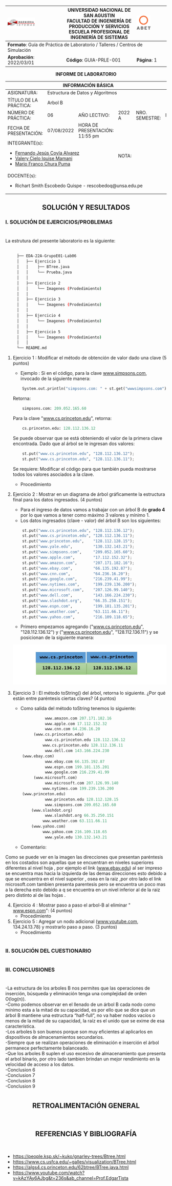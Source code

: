 <div align="center">
<table>
    <theader>
        <tr>
            <td><img src="https://github.com/rescobedoq/pw2/blob/main/epis.png?raw=true" alt="EPIS" style="width:50%; height:auto"/></td>
            <th>
                <span style="font-weight:bold;">UNIVERSIDAD NACIONAL DE SAN AGUSTIN</span><br />
                <span style="font-weight:bold;">FACULTAD DE INGENIERÍA DE PRODUCCIÓN Y SERVICIOS</span><br />
                <span style="font-weight:bold;">ESCUELA PROFESIONAL DE INGENIERÍA DE SISTEMAS</span>
            </th>
            <td><img src="https://github.com/rescobedoq/pw2/blob/main/abet.png?raw=true" alt="ABET" style="width:50%; height:auto"/></td>
        </tr>
    </theader>
    <tbody>
        <tr><td colspan="3"><span style="font-weight:bold;">Formato</span>: Guía de Práctica de Laboratorio / Talleres / Centros de Simulación</td></tr>
        <tr><td><span style="font-weight:bold;">Aprobación</span>:  2022/03/01</td><td><span style="font-weight:bold;">Código</span>: GUIA-PRLE-001</td><td><span style="font-weight:bold;">Página</span>: 1</td></tr>
    </tbody>
</table>
</div>

<div align="center">
<span style="font-weight:bold;">INFORME DE LABORATORIO</span><br />

<table>
<theader>
<tr><th colspan="6">INFORMACIÓN BÁSICA</th></tr>
</theader>
<tbody>
<tr><td>ASIGNATURA:</td><td colspan="5">Estructura de Datos y Algoritmos</td></tr>
<tr><td>TÍTULO DE LA PRÁCTICA:</td><td colspan="5">Arbol B</td></tr>
<tr>
<td>NÚMERO DE PRÁCTICA:</td><td>06</td><td>AÑO LECTIVO:</td><td>2022 A</td><td>NRO. SEMESTRE:</td><td>III</td>
</tr>
<tr>
<td>FECHA DE PRESENTACIÓN:</td><td>07/08/2022</td><td>HORA DE PRESENTACIÓN: 11:55 pm</td><td colspan="3"></td>
</tr>
<tr><td colspan="3">INTEGRANTE(s):
<ul>
      			<li><a href="https://github.com/fernandocoylaA">Fernando Jesús Coyla Alvarez</a></li>
			<li><a href="https://github.com/Icielo23">Valery Cielo Iquise Mamani</a></li>
			<li><a href="https://github.com/Mario-Chura">Mario Franco Chura Puma</a></li>
</ul>
</td>
<td>NOTA:</td><td colspan="2"></td>
</<tr>
<tr><td colspan="6">DOCENTE(s):
<ul>
<li>Richart Smith Escobedo Quispe - rescobedoq@unsa.edu.pe</li>
</ul>
</td>
</<tr>
</tbody>
</table>
</div>
  

  
<div align="center"><h2> SOLUCIÓN Y RESULTADOS </h2></div>

### I.	SOLUCIÓN DE EJERCICIOS/PROBLEMAS
#
La estrutura del presente laboratorio es la siguiente:

   

   ```sh

	    ├── EDA-22A-GrupoE01-Lab06
	    │   ├── Ejercicio 1
	    │   │    ├── BTree.java
	    │   │    └── Prueba.java
	    │   │
	    │   ├── Ejercicio 2
	    │   │    └── Imagenes (Prodedimiento)
	    │   │
	    │   ├── Ejercicio 3
	    │   │    └── Imagenes (Prodedimiento)
	    │   │
	    │   ├── Ejercicio 4
	    │   │    └── Imagenes (Prodedimiento)
	    │   │
	    │   ├── Ejercicio 5
	    │   │    └── Imagenes (Prodedimiento)
	    │   │
	    └── README.md
   ```
    
1.  Ejercicio 1 : Modificar el método de obtención de valor dado una clave (5 puntos)
	- Ejemplo : Si en el código, para la clave www.simpsons.com, invocado de la siguiente manera:
	```py
		System.out.println("simpsons.com: " + st.get("wwwsimpsons.com")); 
   	```
	Retorna:
	```py
		simpsons.com: 209.052.165.60
   	```
	Para la clave "www.cs.princeton.edu", retorna:
	```py
		cs.princeton.edu: 128.112.136.12
   	```
	Se puede observar que se está obteniendo el valor de la primera clave encontrada. Dado que al árbol se le ingresan dos valores:
	```py
		st.put("www.cs.princeton.edu", "128.112.136.12"); 
		st.put("www.cs.princeton.edu", "128.112.136.11");
   	```
	Se requiere: Modificar el código para que también pueda mostrarse todos los valores asociados a la clave.
	- Procedimiento
2.  Ejercicio 2 : Mostrar en un diagrama de árbol gráficamente la estructura final para los datos
ingresados. (4 puntos)
	- Para el ingreso de datos vamos a trabajar con un árbol B de **grado 4** por lo que vamos a tener como máximo 3 valores y mínimo 1.
	- Los datos ingresados (clave - valor) del árbol B son los siguientes:
	```py
		st.put("www.cs.princeton.edu", "128.112.136.12");
		st.put("www.cs.princeton.edu", "128.112.136.11");
		st.put("www.princeton.edu",    "128.112.128.15");
		st.put("www.yale.edu",         "130.132.143.21");
		st.put("www.simpsons.com",     "209.052.165.60");
		st.put("www.apple.com",        "17.112.152.32");
		st.put("www.amazon.com",       "207.171.182.16");
		st.put("www.ebay.com",         "66.135.192.87");
		st.put("www.cnn.com",          "64.236.16.20");
		st.put("www.google.com",       "216.239.41.99");
		st.put("www.nytimes.com",      "199.239.136.200");
		st.put("www.microsoft.com",    "207.126.99.140");
		st.put("www.dell.com",         "143.166.224.230");
		st.put("www.slashdot.org",     "66.35.250.151");
		st.put("www.espn.com",         "199.181.135.201");
		st.put("www.weather.com",      "63.111.66.11");
		st.put("www.yahoo.com",        "216.109.118.65");
   	```
	- Primero empezamos agregando ("www.cs.princeton.edu", "128.112.136.12") y ("www.cs.princeton.edu", "128.112.136.11") y se posicionan de la siguiente manera:
	
	![imagen](Ejercicio_2/Img1.jpg)
	
3.  Ejercicio 3 : El método toString() del árbol, retorna lo siguiente. ¿Por qué están entre paréntesis
ciertas claves? (4 puntos)
	- Como salida del método toString tenemos lo siguiente:
	```py
		          www.amazon.com 207.171.182.16
		          www.apple.com 17.112.152.32
		          www.cnn.com 64.236.16.20
		     (www.cs.princeton.edu)
		          www.cs.princeton.edu 128.112.136.12
 		         www.cs.princeton.edu 128.112.136.11
		          www.dell.com 143.166.224.230
		(www.ebay.com)
		          www.ebay.com 66.135.192.87
		          www.espn.com 199.181.135.201
		          www.google.com 216.239.41.99
		     (www.microsoft.com)
		          www.microsoft.com 207.126.99.140
 		         www.nytimes.com 199.239.136.200
		(www.princeton.edu)
		          www.princeton.edu 128.112.128.15
		          www.simpsons.com 209.052.165.60
 		    (www.slashdot.org)
		          www.slashdot.org 66.35.250.151
 		         www.weather.com 63.111.66.11
 		    (www.yahoo.com)
 		         www.yahoo.com 216.109.118.65
		          www.yale.edu 130.132.143.21
   	```
	- Comentario:

Como se puede ver en la imagen las direcciones que presentan paréntesis en los costados son aquellas que se encuentran en niveles superiores diferentes al nivel hoja , por ejemplo el link (www.ebay.edu) al ser impreso se encuentra mas hacia la izquierda de las demas direcciones esto debido a que se encuentra en el nivel superior , osea en la raiz ,por otro lado el link microsoft.com tambien presenta parentesis pero se encuentra un poco mas a la derecha esto debido a q se encuentra en un nivel inferior al de la raiz pero distinto al de las hojas .

4.  Ejercicio 4 : Mostrar paso a paso el arbol-B al eliminar " www.espn.com": (4 puntos)
	- Procedimiento
4.  Ejercicio 5 : Agregar un nodo adicional (www.youtube.com, 134.24.13.78) y mostrarlo paso a
paso. (3 puntos)
	- Procedimiento
	
   
#

### II.	SOLUCIÓN DEL CUESTIONARIO


#

### III.	CONCLUSIONES
#
-La estructura de los arboles B nos permites que las operaciones de inserción, búsqueda y eliminación tenga una complejidad de orden O(log(n)). <br>
-Como podemos observar en el llenado de un árbol B cada nodo como mínimo esta a la mitad de su capacidad, es por ello que se dice que un árbol B mantiene una estructura “half-full”, no va haber nodos vacíos o menos de la mitad de su capacidad, la raíz es el unido que se exime de esa característica. <br>
-Los arboles b son buenos porque son muy eficientes al aplicarlos en dispositivos de almacenamientos secundarios. <br>
-Siempre que se realizan operaciones de eliminación e inserción el árbol permanece perfectamente balanceado.  <br>
-Que los arboles B suplen el uso excesivo de almacenamiento que presenta el arbol binario, por otro lado tambien brindan un mejor rendimiento en la velocidad de acceso a los datos. <br>
-Conclusion 6 <br>
-Conclusion 7 <br>
-Conclusion 8 <br>
-Conclusion 9 <br>
#
<div align="center"><h2>  RETROALIMENTACIÓN GENERAL </h2></div> <br>

<div align="center"><h2> REFERENCIAS Y BIBLIOGRAFÍA </h2></div> <br>

-   https://people.ksp.sk/~kuko/gnarley-trees/Btree.html
-   https://www.cs.usfca.edu/~galles/visualization/BTree.html
-   https://algs4.cs.princeton.edu/62btree/BTree.java.html
-   https://www.youtube.com/watch?v=kAzYAy6AJbg&t=236s&ab_channel=Prof.EdgarTista
